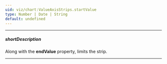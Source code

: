 ```yaml
---
uid: viz/chart:ValueAxisStrips.startValue
type: Number | Date | String
default: undefined
---
```

---
##### shortDescription
Along with the **endValue** property, limits the strip.

---

